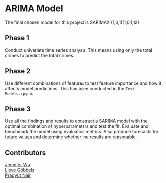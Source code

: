 # ARIMA Model
The final chosen model for this project is SARIMAX (1,0,1)(1,0,1,12)

## Phase 1 
Conduct univariate time series analysis. This means using only the total crimes to predict the total crimes.

## Phase 2
Use different combinations of features to test feature importance and how it affects model predictions. This has been conducted in the `Test Models.ipynb`.

## Phase 3
Use all the findings and results to construct a SARIMA model with the optimal combination of hyperparameters and test the fit. Evaluate and benchmark the model using evaluation metrics. Also produce forecasts for future values and determine whether the results are reasonable.

## Contributors
[Jennifer Wu](https://github.com/j-jenniferwu) \
[Lieve Göbbels](https://github.com/lievegobbels) \
[Pradyut Nair](https://github.com/pradyutnair) 
